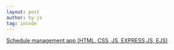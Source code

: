 ```yaml
---
layout: post
author: hy-js
tag: incode
---
```

[Schedule management app (HTML, CSS, JS, EXPRESS JS, EJS)](https://github.com/hy-js/Incode-Project-3)